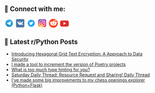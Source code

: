 ## 🔎 Connect with me:
[<img src="https://github.com/bullbesh/bullbesh/blob/main/images/Telegram.png" width="32" height="32" />](https://t.me/bullbesh)
[<img src="https://github.com/bullbesh/bullbesh/blob/main/images/VK.png" width="32" height="32" />](https://vk.com/bullbesh)
[<img src="https://github.com/bullbesh/bullbesh/blob/main/images/Twitter.png" width="32" height="32" />](https://twitter.com/bullbesh1)
[<img src="https://github.com/bullbesh/bullbesh/blob/main/images/Instagram.png" width="32" height="32" />](https://www.instagram.com/bullbesh)
[<img src="https://github.com/bullbesh/bullbesh/blob/main/images/Reddit.png" width="32" height="32" />](https://www.reddit.com/user/bullbesh)
[<img src="https://github.com/bullbesh/bullbesh/blob/main/images/YouTube.png" width="32" height="32" />](https://www.youtube.com/channel/UCtfjRs6uzgq5mfm8S06WTcg)

## 📕 Latest r/Python Posts
<!-- BLOG-POST-LIST:START -->
- [Introducing Hexagonal Grid Text Encryption: A Approach to Data Security](https://www.reddit.com/r/Python/comments/1edhwx9/introducing_hexagonal_grid_text_encryption_a/)
- [I made a tool to increment the version of Poetry projects](https://www.reddit.com/r/Python/comments/1edffk9/i_made_a_tool_to_increment_the_version_of_poetry/)
- [What is too much type hinting for you?](https://www.reddit.com/r/Python/comments/1edcel1/what_is_too_much_type_hinting_for_you/)
- [Saturday Daily Thread: Resource Request and Sharing! Daily Thread](https://www.reddit.com/r/Python/comments/1ed2too/saturday_daily_thread_resource_request_and/)
- [I&#39;ve made some big improvements to my chess openings explorer &lpar;Python+Flask&rpar;](https://www.reddit.com/r/Python/comments/1ed2gy3/ive_made_some_big_improvements_to_my_chess/)
<!-- BLOG-POST-LIST:END -->
